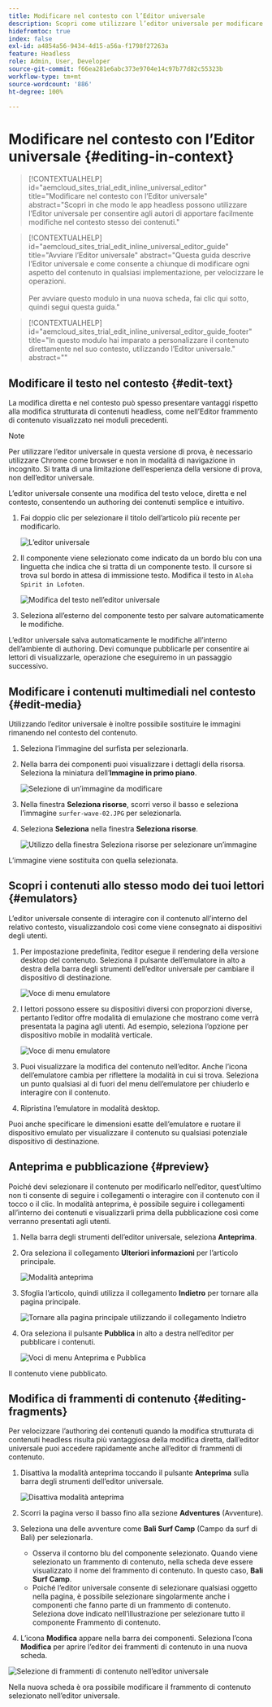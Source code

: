 ```yaml
---
title: Modificare nel contesto con l’Editor universale
description: Scopri come utilizzare l’editor universale per modificare qualsiasi aspetto del contenuto, direttamente e nel contesto, in qualsiasi implementazione.
hidefromtoc: true
index: false
exl-id: a4854a56-9434-4d15-a56a-f1798f27263a
feature: Headless
role: Admin, User, Developer
source-git-commit: f66ea281e6abc373e9704e14c97b77d82c55323b
workflow-type: tm+mt
source-wordcount: '886'
ht-degree: 100%

---
```



# Modificare nel contesto con l’Editor universale {#editing-in-context}

>[!CONTEXTUALHELP]
>id="aemcloud_sites_trial_edit_inline_universal_editor"
>title="Modificare nel contesto con l’Editor universale"
>abstract="Scopri in che modo le app headless possono utilizzare l’Editor universale per consentire agli autori di apportare facilmente modifiche nel contesto stesso dei contenuti."

>[!CONTEXTUALHELP]
>id="aemcloud_sites_trial_edit_inline_universal_editor_guide"
>title="Avviare l’Editor universale"
>abstract="Questa guida descrive l’Editor universale e come consente a chiunque di modificare ogni aspetto del contenuto in qualsiasi implementazione, per velocizzare le operazioni.<br><br>Per avviare questo modulo in una nuova scheda, fai clic qui sotto, quindi segui questa guida."

>[!CONTEXTUALHELP]
>id="aemcloud_sites_trial_edit_inline_universal_editor_guide_footer"
>title="In questo modulo hai imparato a personalizzare il contenuto direttamente nel suo contesto, utilizzando l’Editor universale."
>abstract=""

## Modificare il testo nel contesto {#edit-text}

La modifica diretta e nel contesto può spesso presentare vantaggi rispetto alla modifica strutturata di contenuti headless, come nell’Editor frammento di contenuto visualizzato nei moduli precedenti.

>[!NOTE]
>
>Per utilizzare l’editor universale in questa versione di prova, è necessario utilizzare Chrome come browser e non in modalità di navigazione in incognito. Si tratta di una limitazione dell’esperienza della versione di prova, non dell’editor universale.

L’editor universale consente una modifica del testo veloce, diretta e nel contesto, consentendo un authoring dei contenuti semplice e intuitivo.

1. Fai doppio clic per selezionare il titolo dell’articolo più recente per modificarlo.

   ![L’editor universale](assets/do-not-localize/ue-component-mode.png)

1. Il componente viene selezionato come indicato da un bordo blu con una linguetta che indica che si tratta di un componente testo. Il cursore si trova sul bordo in attesa di immissione testo. Modifica il testo in `Aloha Spirit in Lofoten`.

   ![Modifica del testo nell’editor universale](assets/do-not-localize/ue-edit-text-2.png)

1. Seleziona all’esterno del componente testo per salvare automaticamente le modifiche.

L’editor universale salva automaticamente le modifiche all’interno dell’ambiente di authoring. Devi comunque pubblicarle per consentire ai lettori di visualizzarle, operazione che eseguiremo in un passaggio successivo.

## Modificare i contenuti multimediali nel contesto {#edit-media}

Utilizzando l’editor universale è inoltre possibile sostituire le immagini rimanendo nel contesto del contenuto.

1. Seleziona l’immagine del surfista per selezionarla.

1. Nella barra dei componenti puoi visualizzare i dettagli della risorsa. Seleziona la miniatura dell’**Immagine in primo piano**.

   ![Selezione di un’immagine da modificare](assets/do-not-localize/ue-edit-media.png)

1. Nella finestra **Seleziona risorse**, scorri verso il basso e seleziona l’immagine `surfer-wave-02.JPG` per selezionarla.

1. Seleziona **Seleziona** nella finestra **Seleziona risorse**.

   ![Utilizzo della finestra Seleziona risorse per selezionare un’immagine](assets/do-not-localize/ue-select-asset.png)

L’immagine viene sostituita con quella selezionata.

## Scopri i contenuti allo stesso modo dei tuoi lettori {#emulators}

L’editor universale consente di interagire con il contenuto all’interno del relativo contesto, visualizzandolo così come viene consegnato ai dispositivi degli utenti.

1. Per impostazione predefinita, l’editor esegue il rendering della versione desktop del contenuto. Seleziona il pulsante dell’emulatore in alto a destra della barra degli strumenti dell’editor universale per cambiare il dispositivo di destinazione.

   ![Voce di menu emulatore](assets/do-not-localize/ue-emulator-1.png)

1. I lettori possono essere su dispositivi diversi con proporzioni diverse, pertanto l’editor offre modalità di emulazione che mostrano come verrà presentata la pagina agli utenti. Ad esempio, seleziona l’opzione per dispositivo mobile in modalità verticale.

   ![Voce di menu emulatore](assets/do-not-localize/ue-emulator-2.png)

1. Puoi visualizzare la modifica del contenuto nell’editor. Anche l’icona dell’emulatore cambia per riflettere la modalità in cui si trova. Seleziona un punto qualsiasi al di fuori del menu dell’emulatore per chiuderlo e interagire con il contenuto.

1. Ripristina l’emulatore in modalità desktop.

Puoi anche specificare le dimensioni esatte dell’emulatore e ruotare il dispositivo emulato per visualizzare il contenuto su qualsiasi potenziale dispositivo di destinazione.

## Anteprima e pubblicazione {#preview}

Poiché devi selezionare il contenuto per modificarlo nell’editor, quest’ultimo non ti consente di seguire i collegamenti o interagire con il contenuto con il tocco o il clic. In modalità anteprima, è possibile seguire i collegamenti all’interno dei contenuti e visualizzarli prima della pubblicazione così come verranno presentati agli utenti.

1. Nella barra degli strumenti dell’editor universale, seleziona **Anteprima**.

1. Ora seleziona il collegamento **Ulteriori informazioni** per l’articolo principale.

   ![Modalità anteprima](assets/do-not-localize/ue-preview-publish-1.png)

1. Sfoglia l’articolo, quindi utilizza il collegamento **Indietro** per tornare alla pagina principale.

   ![Tornare alla pagina principale utilizzando il collegamento Indietro](assets/do-not-localize/ue-preview-publish-3.png)

1. Ora seleziona il pulsante **Pubblica** in alto a destra nell’editor per pubblicare i contenuti.

   ![Voci di menu Anteprima e Pubblica](assets/do-not-localize/ue-preview-publish-4.png)

Il contenuto viene pubblicato.

## Modifica di frammenti di contenuto {#editing-fragments}

Per velocizzare l’authoring dei contenuti quando la modifica strutturata di contenuti headless risulta più vantaggiosa della modifica diretta, dall’editor universale puoi accedere rapidamente anche all’editor di frammenti di contenuto.

1. Disattiva la modalità anteprima toccando il pulsante **Anteprima** sulla barra degli strumenti dell’editor universale.

   ![Disattiva modalità anteprima](assets/do-not-localize/ue-toggle-off-preview.png)

1. Scorri la pagina verso il basso fino alla sezione **Adventures** (Avventure).

1. Seleziona una delle avventure come **Bali Surf Camp** (Campo da surf di Bali) per selezionarla.

   * Osserva il contorno blu del componente selezionato. Quando viene selezionato un frammento di contenuto, nella scheda deve essere visualizzato il nome del frammento di contenuto. In questo caso, **Bali Surf Camp**.
   * Poiché l’editor universale consente di selezionare qualsiasi oggetto nella pagina, è possibile selezionare singolarmente anche i componenti che fanno parte di un frammento di contenuto. Seleziona dove indicato nell’illustrazione per selezionare tutto il componente Frammento di contenuto.

1. L’icona **Modifica** appare nella barra dei componenti. Seleziona l’cona **Modifica** per aprire l’editor dei frammenti di contenuto in una nuova scheda.

![Selezione di frammenti di contenuto nell’editor universale](assets/do-not-localize/ue-content-fragments.png)

Nella nuova scheda è ora possibile modificare il frammento di contenuto selezionato nell’editor universale.
